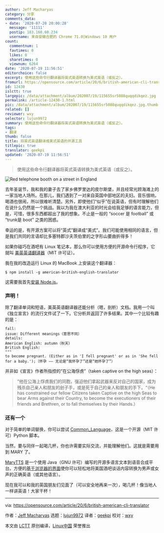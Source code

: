 ```yaml
---
author: Jeff Macharyas
category: 分享
comments_data:
- date: '2020-07-20 20:00:28'
  message: '11111'
  postip: 183.160.60.234
  username: 来自安徽合肥的 Chrome 71.0|Windows 10 用户
count:
  commentnum: 1
  favtimes: 0
  likes: 0
  sharetimes: 0
  viewnum: 6264
date: '2020-07-19 11:56:51'
editorchoice: false
excerpt: 使用这些命令行翻译器将英式英语转换为美式英语（或反之）。
fromurl: https://opensource.com/article/20/6/british-american-cli-translator
id: 12430
islctt: true
largepic: /data/attachment/album/202007/19/115655sr5088quqqdikqez.jpg
permalink: /article-12430-1.html
pic: /data/attachment/album/202007/19/115655sr5088quqqdikqez.jpg.thumb.jpg
related: []
reviewer: wxy
selector: lujun9972
summary: 使用这些命令行翻译器将英式英语转换为美式英语（或反之）。
tags:
- 翻译
thumb: false
title: 将英式英语翻译成美式英语的开源工具
titlepic: true
translator: geekpi
updated: '2020-07-19 11:56:51'
---
```



> 
> 使用这些命令行翻译器将英式英语转换为美式英语（或反之）。
> 
> 
> 


![Red telephone booth on a street in England](/data/attachment/album/202007/19/115655sr5088quqqdikqez.jpg "Red telephone booth on a street in England")


去年圣诞节，我和我的妻子去了家乡佛罗里达的皮尔斯堡，并且经常光顾海滩上的一家当地人场所。在那儿，我们遇到了一对来自英国中部地区的夫妇。音乐很响，喝酒也很闹，所以很难听清楚。另外，即使他们“似乎”在说英语，但有时理解他们在说什么仍然是一个挑战。我以为我在澳大利亚的时光会给我足够的语言能力，但是，可惜，很多东西都超出了我的想象。不止是一般的 “soccer 是 football” 或 “trunk是 boot” 之类的困惑。


幸运的是，有开源方案可以将“英式”翻译成“美式”。我们可能使用相同的语言，但是我们共同的言语却比多塞特郡沙夫茨伯里的之字形山要曲折得多！


如果你碰巧在酒吧有 Linux 笔记本，那么你可以使用方便的开源命令行程序，它就叫 [美英英语翻译器](https://github.com/hyperreality/American-British-English-Translator)（MIT 许可证）。


我在我的改造运行 Linux 的 MacBook 上安装这个翻译器：



```
$ npm install -g american-british-english-translator

```

这需要我首先[安装 Node.js](https://nodejs.org/en/download/)。


### 声明！


除了翻译单词和短语，美英英语翻译器还能分析（嗯，剖析）文档。我用一个叫《独立宣言》的流行文件试了一下。它分析并返回了许多结果。其中一个比较有趣的是：



```
fall:
issue: Different meanings（意思不同）
details:
American English: autumn（秋天）
British English:
"""
to become pregnant. (Either as in 'I fell pregnant' or as in 'She fell for a baby.');（怀孕 —— 无论是“我怀孕了”还是“她怀孕了”）

```

并非如《宣言》作者所指控的“在公海俘虏”（taken captive on the high seas）：



> 
> ”他在公海上俘虏我们的同胞，强迫他们拿起武器来反对自己的国家，成为残杀自己亲人和朋友的刽子手，或是死于自己的亲人和朋友的手下。“（He has constrained our fellow Citizens taken Captive on the high Seas to bear Arms against their Country, to become the executioners of their friends and Brethren, or to fall themselves by their Hands.）
> 
> 
> 


### 还有一个


对于简单的单词替换，你可以尝试 [Common\_Language](https://github.com/willettk/common_language)，这是一个开源（MIT 许可）Python 脚本。


当然，要与同伴一起喝几杯，你也许需要实际交流，并能理解他们。这就是需要用到 MARY 了。


[MaryTTS](https://github.com/marytts/marytts) 是一个使用 Java（GNU 许可）编写的开源多语言文本到语音合成平台。方便的[基于浏览器的界面](http://mary.dfki.de:59125/)使你可以轻松地将美国酒吧谈话内容转换为男声或女声的正确英语（或其他语言）。


现在我可以和我的英国朋友们见面了（可以安全地再来一次），喝几杯！像当地人一样讲英语！大家干杯！




---


via: <https://opensource.com/article/20/6/british-american-cli-translator>


作者：[Jeff Macharyas](https://opensource.com/users/jeffmacharyas) 选题：[lujun9972](https://github.com/lujun9972) 译者：[geekpi](https://github.com/geekpi) 校对：[wxy](https://github.com/wxy)


本文由 [LCTT](https://github.com/LCTT/TranslateProject) 原创编译，[Linux中国](https://linux.cn/) 荣誉推出